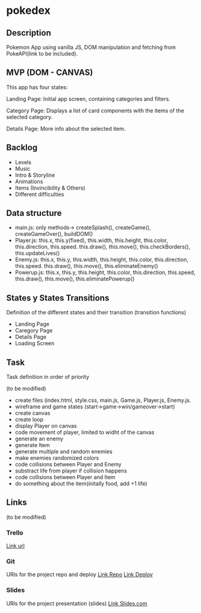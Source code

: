 # pokedex

## Description

Pokemon App using vanilla JS, DOM manipulation and fetching from PokeAPI(link to be included).


## MVP (DOM - CANVAS)

This app has four states: 

Landing Page: Initial app screen, containing categories and filters.

Category Page: Displays a list of card components with the items of the selected category.

Details Page: More info about the selected item.


## Backlog

- Levels
- Music
- Intro & Storyline
- Animations
- Items (Invincibility & Others)
- Different difficulties

## Data structure

 - main.js: only methods-> createSplash(), createGame(), createGameOver(), buildDOM()
 - Player.js: this.x, this.y(fixed), this.width, this.height, this.color, this.direction, this.speed. this.draw(), this.move(), this.checkBorders(), this.updateLives()
 - Enemy.js: this.x, this.y, this.width, this.height, this.color, this.direction, this.speed. this.draw(), this.move(), this.eliminateEnemy()
 - Powerup.js: this.x, this.y, this.height, this.color, this.direction, this.speed, this.draw(), this.move(), this.eliminatePowerup()


## States y States Transitions
Definition of the different states and their transition (transition functions)

- Landing Page
- Caregory Page
- Details Page
- Loading Screen


## Task
Task definition in order of priority

(to be modified)

- create files (index.html, style.css, main.js, Game.js, Player.js, Enemy.js.
- wireframe and game states (start->game->win/gameover->start)
- create canvas
- create loop
- display Player on canvas
- code movement of player, limited to widht of the canvas
- generate an enemy
- generate Item
- generate multiple and random enemies
- make enemies randomized colors
- code collisions between Player and Enemy
- substract life from player if collision happens
- code collisions between Player and Item
- do something about the item(initally food, add +1 life)

## Links
(to be modified)

### Trello
[Link url](https://trello.com/b/XAWVbXaC/pokedex)


### Git
URls for the project repo and deploy
[Link Repo](http://github.com)
[Link Deploy](http://github.com)


### Slides
URls for the project presentation (slides)
[Link Slides.com](http://slides.com)
